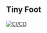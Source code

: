 ## Tiny Foot
[![CI/CD](https://github.com/cse210-fa24-group3/tiny_foot/actions/workflows/node.js.yml/badge.svg?branch=main)](https://github.com/cse210-fa24-group3/tiny_foot/actions/workflows/node.js.yml)
